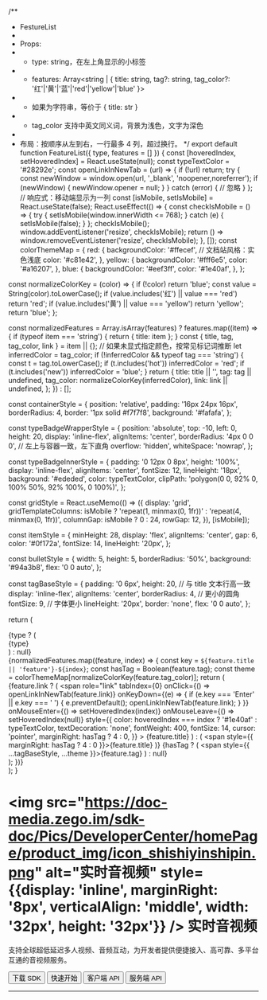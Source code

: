 /**
 * FestureList
 *
 * Props:
 * - type: string，在左上角显示的小标签
 * - features: Array<string | { title: string, tag?: string, tag_color?: '红'|'黄'|'蓝'|'red'|'yellow'|'blue' }>
 *   - 如果为字符串，等价于 { title: str }
 *   - tag_color 支持中英文同义词，背景为浅色，文字为深色
 *
 * 布局：按顺序从左到右，一行最多 4 列，超过换行。
 */
export default function FeatureList({ type, features = [] }) {
  const [hoveredIndex, setHoveredIndex] = React.useState(null);
  const typeTextColor = '#28292e';
  const openLinkInNewTab = (url) => {
    if (!url) return;
    try {
      const newWindow = window.open(url, '_blank', 'noopener,noreferrer');
      if (newWindow) {
        newWindow.opener = null;
      }
    } catch (error) {
      // 忽略
    }
  };
  // 响应式：移动端显示为一列
  const [isMobile, setIsMobile] = React.useState(false);
  React.useEffect(() => {
    const checkIsMobile = () => {
      try {
        setIsMobile(window.innerWidth <= 768);
      } catch (e) {
        setIsMobile(false);
      }
    };
    checkIsMobile();
    window.addEventListener('resize', checkIsMobile);
    return () => window.removeEventListener('resize', checkIsMobile);
  }, []);
  const colorThemeMap = {
    red: {
      backgroundColor: '#ffecef', // 文档站风格：实色浅底
      color: '#c81e42',
    },
    yellow: {
      backgroundColor: '#fff6e5',
      color: '#a16207',
    },
    blue: {
      backgroundColor: '#eef3ff',
      color: '#1e40af',
    },
  };

  const normalizeColorKey = (color) => {
    if (!color) return 'blue';
    const value = String(color).toLowerCase();
    if (value.includes('红') || value === 'red') return 'red';
    if (value.includes('黄') || value === 'yellow') return 'yellow';
    return 'blue';
  };

  const normalizedFeatures = Array.isArray(features)
    ? features.map((item) => {
        if (typeof item === 'string') {
          return { title: item };
        }
        const { title, tag, tag_color, link } = item || {};
        // 如果未显式指定颜色，按常见标记词推断
        let inferredColor = tag_color;
        if (!inferredColor && typeof tag === 'string') {
          const t = tag.toLowerCase();
          if (t.includes('hot')) inferredColor = 'red';
          if (t.includes('new')) inferredColor = 'blue';
        }
        return {
          title: title || '',
          tag: tag || undefined,
          tag_color: normalizeColorKey(inferredColor),
          link: link || undefined,
        };
      })
    : [];

  const containerStyle = {
    position: 'relative',
    padding: '16px 24px 16px',
    borderRadius: 4,
    border: '1px solid #f7f7f8',
    background: '#fafafa',
  };

  const typeBadgeWrapperStyle = {
    position: 'absolute',
    top: -10,
    left: 0,
    height: 20,
    display: 'inline-flex',
    alignItems: 'center',
    borderRadius: '4px 0 0 0', // 左上与容器一致，左下直角
    overflow: 'hidden',
    whiteSpace: 'nowrap',
  };

  const typeBadgeInnerStyle = {
    padding: '0 12px 0 8px',
    height: '100%',
    display: 'inline-flex',
    alignItems: 'center',
    fontSize: 12,
    lineHeight: '18px',
    background: '#ededed',
    color: typeTextColor,
    clipPath: 'polygon(0 0, 92% 0, 100% 50%, 92% 100%, 0 100%)',
  };

  const gridStyle = React.useMemo(() => ({
    display: 'grid',
    gridTemplateColumns: isMobile ? 'repeat(1, minmax(0, 1fr))' : 'repeat(4, minmax(0, 1fr))',
    columnGap: isMobile ? 0 : 24,
    rowGap: 12,
  }), [isMobile]);

  const itemStyle = {
    minHeight: 28,
    display: 'flex',
    alignItems: 'center',
    gap: 6,
    color: '#0f172a',
    fontSize: 14,
    lineHeight: '20px',
  };

  const bulletStyle = {
    width: 5,
    height: 5,
    borderRadius: '50%',
    background: '#94a3b8',
    flex: '0 0 auto',
  };

  const tagBaseStyle = {
    padding: '0 6px',
    height: 20, // 与 title 文本行高一致
    display: 'inline-flex',
    alignItems: 'center',
    borderRadius: 4, // 更小的圆角
    fontSize: 9, // 字体更小
    lineHeight: '20px',
    border: 'none',
    flex: '0 0 auto',
  };

  return (
    <div style={containerStyle}>
      {type ? (
        <div style={typeBadgeWrapperStyle}>
          <div style={typeBadgeInnerStyle}>{type}</div>
        </div>
      ) : null}
      <div style={gridStyle}>
        {normalizedFeatures.map((feature, index) => {
          const key = `${feature.title || 'feature'}-${index}`;
          const hasTag = Boolean(feature.tag);
          const theme = colorThemeMap[normalizeColorKey(feature.tag_color)];
          return (
            <div key={key} style={itemStyle}>
              <span style={bulletStyle} />
              {feature.link ? (
                <span
                  role="link"
                  tabIndex={0}
                  onClick={() => openLinkInNewTab(feature.link)}
                  onKeyDown={(e) => {
                    if (e.key === 'Enter' || e.key === ' ') {
                      e.preventDefault();
                      openLinkInNewTab(feature.link);
                    }
                  }}
                  onMouseEnter={() => setHoveredIndex(index)}
                  onMouseLeave={() => setHoveredIndex(null)}
                  style={{
                    color: hoveredIndex === index ? '#1e40af' : typeTextColor,
                    textDecoration: 'none',
                    fontWeight: 400,
                    fontSize: 14,
                    cursor: 'pointer',
                    marginRight: hasTag ? 4 : 0,
                  }}
                >
                  {feature.title}
                </span>
              ) : (
                <span style={{ marginRight: hasTag ? 4 : 0 }}>{feature.title}</span>
              )}
              {hasTag ? (
                <span style={{ ...tagBaseStyle, ...theme }}>{feature.tag}</span>
              ) : null}
            </div>
          );
        })}
      </div>
    </div>
  );
}



# <img src="https://doc-media.zego.im/sdk-doc/Pics/DeveloperCenter/homePage/product_img/icon_shishiyinshipin.png" alt="实时音视频" style={{display: 'inline', marginRight: '8px', verticalAlign: 'middle', width: '32px', height: '32px'}} /> 实时音视频

支持全球超低延迟多人视频、音频互动，为开发者提供便捷接入、高可靠、多平台互通的音视频服务。

<Button primary-color="NavyBlue" target="_blank" href="/real-time-video-macos-cpp/client-sdk/download-sdk">下载 SDK</Button>
<Button primary-color="NavyBlue" target="_blank" href="/real-time-video-macos-cpp/quick-start/implementing-video-call">快速开始</Button>
<Button primary-color="NavyBlue" target="_blank" href="/real-time-voice-video-api/overview">客户端 API</Button>
<Button primary-color="NavyBlue" target="_blank" href="/real-time-video-server/api-reference/overview">服务端 API</Button>

---

<Steps titleSite="h3">
  <Step title="产品介绍" icon="https://doc-media.zego.im/sdk-doc/Pics/Express/overview_catalog/icon_documentation_jianjie.png">
    <FeatureList
      features={        [
                {
                        "title": "概述",
                        "link": "/real-time-video-macos-cpp/introduction/overview"
                },
                {
                        "title": "产品功能",
                        "link": "/real-time-video-macos-cpp/introduction/product-feature-list"
                },
                {
                        "title": "实时音视频价格说明",
                        "link": "/real-time-video-macos-cpp/introduction/pricing/rtc"
                },
                {
                        "title": "服务端混流价格说明",
                        "link": "/real-time-video-macos-cpp/introduction/pricing/server-side-stream-mixing"
                },
                {
                        "title": "CDN 直播价格说明",
                        "link": "/real-time-video-macos-cpp/introduction/pricing/cdn-live-streaming"
                },
                {
                        "title": "实时音视频 SDK 与实时语音 SDK 差异",
                        "link": "/real-time-video-macos-cpp/introduction/difference-between-audio-and-video-sdk"
                }
        ]}
    />
  </Step>
  <Step title="快速开始" icon="https://doc-media.zego.im/sdk-doc/Pics/Express/overview_catalog/icon_documentation_kuaisukaishi.png">
    <FeatureList
      features={        [
                {
                        "title": "跑通示例源码",
                        "link": "/real-time-video-macos-cpp/quick-start/run-example-code"
                },
                {
                        "title": "集成 SDK",
                        "link": "/real-time-video-macos-cpp/quick-start/integrating-sdk"
                },
                {
                        "title": "实现视频通话",
                        "link": "/real-time-video-macos-cpp/quick-start/implementing-video-call"
                },
                {
                        "title": "场景化音视频配置",
                        "link": "/real-time-video-macos-cpp/quick-start/scenario-based-audio-video-configuration"
                }
        ]}
    />
  </Step>
  <Step title="通信能力" icon="https://doc-media.zego.im/sdk-doc/Pics/Express/overview_catalog/icon_documentation_tongxun.png">
    <FeatureList
      type="基础"
      features={        [
                {
                        "title": "使用 Token 鉴权",
                        "link": "/real-time-video-macos-cpp/communication/using-token-authentication"
                },
                {
                        "title": "通话前检测",
                        "link": "/real-time-video-macos-cpp/communication/pre-call-detection"
                },
                {
                        "title": "通话质量监测",
                        "link": "/real-time-video-macos-cpp/communication/monitor-stream-quality"
                },
                {
                        "title": "网络测速",
                        "link": "/real-time-video-macos-cpp/communication/testing-network"
                }
        ]}
    />
    <br/>
    <FeatureList
      type="进阶"
      features={        [
                {
                        "title": "多源采集",
                        "link": "/real-time-video-macos-cpp/communication/multi-source-capture"
                },
                {
                        "title": "同时推多路流",
                        "link": "/real-time-video-macos-cpp/communication/publish-multi-streams"
                },
                {
                        "title": "媒体补充增强信息（SEI）",
                        "link": "/real-time-video-macos-cpp/communication/sei"
                },
                {
                        "title": "流量控制",
                        "link": "/real-time-video-macos-cpp/communication/traffic-control"
                },
                {
                        "title": "云代理",
                        "link": "/real-time-video-macos-cpp/communication/cloud-proxy"
                },
                {
                        "title": "地理围栏",
                        "link": "/real-time-video-macos-cpp/communication/geofencing"
                },
                {
                        "title": "音视频流加密",
                        "link": "/real-time-video-macos-cpp/communication/encrypt-streams"
                },
                {
                        "title": "游戏语音",
                        "link": "/real-time-video-macos-cpp/communication/range-audio"
                }
        ]}
    />
  </Step>
  <Step title="房间能力" icon="https://doc-media.zego.im/sdk-doc/Pics/Express/overview_catalog/icon_documentation_fangjian.png">
    <FeatureList
      type="基础"
      features={        [
                {
                        "title": "实时消息与信令",
                        "link": "/real-time-video-macos-cpp/room/messaging-and-signaling"
                }
        ]}
    />
    <br/>
    <FeatureList
      type="进阶"
      features={        [
                {
                        "title": "登录多房间",
                        "link": "/real-time-video-macos-cpp/room/multi-room-login"
                }
        ]}
    />
  </Step>
  <Step title="音频能力" icon="https://doc-media.zego.im/sdk-doc/Pics/Express/overview_catalog/icon_documentation_yinpin.png">
    <FeatureList
      type="基础"
      features={        [
                {
                        "title": "音量变化与音频频谱",
                        "link": "/real-time-video-macos-cpp/audio/sound-level-spectrum"
                },
                {
                        "title": "耳返与声道设置",
                        "link": "/real-time-video-macos-cpp/audio/headphone-monitor"
                },
                {
                        "title": "音频 3A 处理",
                        "link": "/real-time-video-macos-cpp/audio/audio-3a-processing"
                },
                {
                        "title": "变声/混响/立体声",
                        "link": "/real-time-video-macos-cpp/audio/audio-effects"
                }
        ]}
    />
    <br/>
    <FeatureList
      type="进阶"
      features={        [
                {
                        "title": "场景化 AI 降噪",
                        "link": "/real-time-video-macos-cpp/audio/scenario-based-ai-noise-reduction"
                },
                {
                        "title": "自定义音频采集与渲染",
                        "link": "/real-time-video-macos-cpp/audio/custom-audio-capture-and-rendering"
                },
                {
                        "title": "自定义音频处理",
                        "link": "/real-time-video-macos-cpp/audio/custom-audio-processing"
                },
                {
                        "title": "原始音频数据获取",
                        "link": "/real-time-video-macos-cpp/audio/get-audio-raw-data"
                }
        ]}
    />
  </Step>
  <Step title="视频能力" icon="https://doc-media.zego.im/sdk-doc/Pics/Express/overview_catalog/icon_documentation_shipin.png">
    <FeatureList
      type="基础"
      features={        [
                {
                        "title": "常用视频配置",
                        "link": "/real-time-video-macos-cpp/video/common-video-configuration"
                },
                {
                        "title": "屏幕共享",
                        "link": "/real-time-video-macos-cpp/video/screen-sharing"
                },
                {
                        "title": "水印和截图",
                        "link": "/real-time-video-macos-cpp/video/watermark-and-screenshot"
                }
        ]}
    />
    <br/>
    <FeatureList
      type="进阶"
      features={        [
                {
                        "title": "设置视频编码方式",
                        "link": "/real-time-video-macos-cpp/video/set-video-encoding"
                },
                {
                        "title": "自定义视频采集",
                        "link": "/real-time-video-macos-cpp/video/custom-video-capture"
                },
                {
                        "title": "自定义视频渲染",
                        "link": "/real-time-video-macos-cpp/video/custom-video-rendering"
                },
                {
                        "title": "自定义视频前处理",
                        "link": "/real-time-video-macos-cpp/video/custom-video-preprocessing"
                },
                {
                        "title": "H.265",
                        "link": "/real-time-video-macos-cpp/video/h265"
                },
                {
                        "title": "视频大小流和分层编码",
                        "link": "/real-time-video-macos-cpp/video/small-large-video-stream-and-layered-encoding"
                },
                {
                        "title": "推流视频增强",
                        "link": "/real-time-video-macos-cpp/video/publish-video-enhancement"
                }
        ]}
    />
  </Step>
  <Step title="直播能力" icon="https://doc-media.zego.im/sdk-doc/Pics/Express/overview_catalog/icon_documentation_zhibo.png">
    <FeatureList
      type="基础"
      features={        [
                {
                        "title": "混流",
                        "link": "/real-time-video-macos-cpp/live-streaming/stream-mixing"
                },
                {
                        "title": "使用 CDN 直播",
                        "link": "/real-time-video-macos-cpp/live-streaming/using-cdn-for-live-streaming"
                },
                {
                        "title": "CDN 推流鉴权",
                        "link": "/real-time-video-macos-cpp/live-streaming/cdn-stream-publishing-authentication"
                },
                {
                        "title": "通过 URL 拉流",
                        "link": "/real-time-video-macos-cpp/live-streaming/playing-stream-by-url"
                }
        ]}
    />
    <br/>
    <FeatureList
      type="进阶"
      features={        [
                {
                        "title": "单流转码",
                        "link": "/real-time-video-macos-cpp/live-streaming/single-stream-transcoding"
                }
        ]}
    />
    <br/>
    <FeatureList
      type="特色"
      features={        [
                {
                        "title": "超低延迟直播",
                        "link": "/real-time-video-macos-cpp/live-streaming/low-latency-live-streaming",
                        "tag": "特色",
                        "tag_color": "red"
                }
        ]}
    />
  </Step>
  <Step title="其他能力" icon="https://doc-media.zego.im/sdk-doc/Pics/Express/overview_catalog/icon_documentation_xiaoxi_2.png">
    <FeatureList
      type="基础"
      features={        [
                {
                        "title": "媒体播放器",
                        "link": "/real-time-video-macos-cpp/other/media-player"
                },
                {
                        "title": "音效文件播放器",
                        "link": "/real-time-video-macos-cpp/other/audio-effect-player"
                },
                {
                        "title": "音视频录制",
                        "link": "/real-time-video-macos-cpp/other/local-media-recording"
                }
        ]}
    />
    <br/>
    <FeatureList
      type="进阶"
      features={        [
                {
                        "title": "播放透明礼物特效",
                        "link": "/real-time-video-macos-cpp/other/play-transparent-gift-effects"
                }
        ]}
    />
  </Step>
  <Step title="最佳实践" icon="https://doc-media.zego.im/sdk-doc/Pics/Express/overview_catalog/icon_documentation_zuijiashijian.png">
    <FeatureList
      features={        [
                {
                        "title": "多人视频通话",
                        "link": "/real-time-video-macos-cpp/best-practice/multiplayer-video-call"
                },
                {
                        "title": "和 AI 美颜的搭配使用",
                        "link": "/real-time-video-macos-cpp/best-practice/integration-with-zego-effects-sdk"
                },
                {
                        "title": "调试与配置",
                        "link": "/real-time-video-macos-cpp/best-practice/debug-and-config"
                },
                {
                        "title": "限制说明",
                        "link": "/real-time-video-macos-cpp/best-practice/restrictions"
                },
                {
                        "title": "从 CDN 拉流切换到连麦场景",
                        "link": "/real-time-video-macos-cpp/best-practice/switch-cdn-to-rtc"
                },
                {
                        "title": "秀场直播秒开方案",
                        "link": "/real-time-video-macos-cpp/best-practice/instant-startup-solution"
                }
        ]}
    />
  </Step>
  <Step title="参考文档" icon="https://doc-media.zego.im/sdk-doc/Pics/Express/overview_catalog/icon_documentation_cankaowendang.png">
    <FeatureList
      features={      [
            {
                  "title": "客户端 API",
                  "link": "/real-time-voice-video-api/overview"
            },
            {
                  "title": "服务端 API",
                  "link": "/real-time-video-server/api-reference/overview"
            },
            {
                  "title": "常见错误码",
                  "link": "/real-time-video-macos-cpp/client-sdk/error-code"
            },
            {
                  "title": "常见问题",
                  "link": "/faq/overview"
            }
      ]}
    />
  </Step>
</Steps>